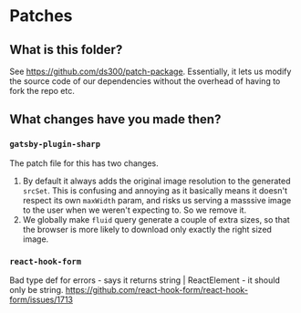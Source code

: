 # Patches

## What is this folder?
See <https://github.com/ds300/patch-package>. Essentially, it lets us modify the source code of our dependencies without the overhead of having to fork the repo etc.

## What changes have you made then?

### `gatsby-plugin-sharp`
The patch file for this has two changes.
1. By default it always adds the original image resolution to the generated `srcSet`. This is confusing and annoying as it basically means it doesn't respect its own `maxWidth` param, and risks us serving a masssive image to the user when we weren't expecting to. So we remove it.
2. We globally make `fluid` query generate a couple of extra sizes, so that the browser is more likely to download only exactly the right sized image.


### `react-hook-form`
Bad type def for errors - says it returns string | ReactElement - it should only be string.
https://github.com/react-hook-form/react-hook-form/issues/1713